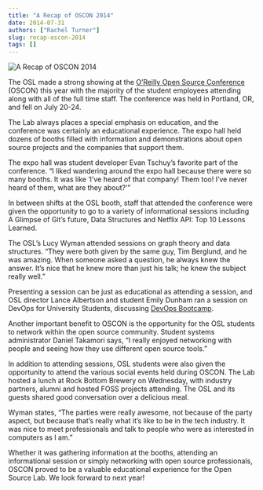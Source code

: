 ```yaml
---
title: "A Recap of OSCON 2014"
date: 2014-07-31
authors: ["Rachel Turner"]
slug: recap-oscon-2014
tags: []
---
```


![A Recap of OSCON 2014](/images/OSCON_blog_post_0.jpg)

The OSL made a strong showing at the [O’Reilly Open Source Conference](http://www.oscon.com/oscon2014) (OSCON) this year
with the majority of the student employees attending along with all of the full time staff. The conference was held in
Portland, OR, and fell on July 20-24.

The Lab always places a special emphasis on education, and the conference was certainly an educational experience. The
expo hall held dozens of booths filled with information and demonstrations about open source projects and the companies
that support them.

The expo hall was student developer Evan Tschuy’s favorite part of the conference. “I liked wandering around the expo
hall because there were so many booths. It was like ‘I’ve heard of that company! Them too! I’ve never heard of them,
what are they about?’”

In between shifts at the OSL booth, staff that attended the conference were given the opportunity to go to a variety of
informational sessions including A Glimpse of Git’s future, Data Structures and Netflix API: Top 10 Lessons Learned.

The OSL’s Lucy Wyman attended sessions on graph theory and data structures. “They were both given by the same guy, Tim
Berglund, and he was amazing. When someone asked a question, he always knew the answer. It’s nice that he knew more than
just his talk; he knew the subject really well.”

Presenting a session can be just as educational as attending a session, and OSL director Lance Albertson and student
Emily Dunham ran a session on DevOps for University Students, discussing
[DevOps Bootcamp](http://devopsbootcamp.osuosl.org).

Another important benefit to OSCON is the opportunity for the OSL students to network within the open source community.
Student systems administrator Daniel Takamori says, “I really enjoyed networking with people and seeing how they use
different open source tools.”

In addition to attending sessions, OSL students were also given the opportunity to attend the various social events held
during OSCON. The Lab hosted a lunch at Rock Bottom Brewery on Wednesday, with industry partners, alumni and hosted FOSS
projects attending. The OSL and its guests shared good conversation over a delicious meal.

Wyman states, “The parties were really awesome, not because of the party aspect, but because that’s really what it’s
like to be in the tech industry. It was nice to meet professionals and talk to people who were as interested in
computers as I am.”

Whether it was gathering information at the booths, attending an informational session or simply networking with open
source professionals, OSCON proved to be a valuable educational experience for the Open Source Lab. We look forward to
next year!
